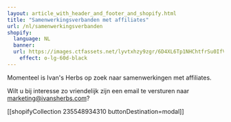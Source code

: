 ```yaml
---
layout: article_with_header_and_footer_and_shopify.html
title: "Samenwerkingsverbanden met affiliates"
url: /nl/samenwerkingsverbanden
shopify:
  language: NL
  banner:
  url: https://images.ctfassets.net/lyvtxhzy9zgr/6D4XL6Tp1NHChtfrSu0IfV/8292e1d2ef8b74ef5deefbcbfe26faf0/uitzicht-wilgenroosje.png?fm=jpg&q=50
    effect: o-lg-60d-black
---
```

Momenteel is Ivan's Herbs op zoek naar samenwerkingen met affiliates.

Wilt u bij interesse zo vriendelijk zijn een email te versturen naar marketing@ivansherbs.com?

[[shopifyCollection 235548934310 buttonDestination=modal]]
